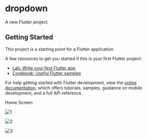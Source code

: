 # dropdown

A new Flutter project.

## Getting Started

This project is a starting point for a Flutter application.

A few resources to get you started if this is your first Flutter project:

- [Lab: Write your first Flutter app](https://docs.flutter.dev/get-started/codelab)
- [Cookbook: Useful Flutter samples](https://docs.flutter.dev/cookbook)

For help getting started with Flutter development, view the
[online documentation](https://docs.flutter.dev/), which offers tutorials,
samples, guidance on mobile development, and a full API reference.

Home Screen

![1](https://github.com/JPMaurya3/flutter_dropdown_project/assets/95467602/be9da81c-72f1-4f78-b4d9-5ad142065109)


![2](https://github.com/JPMaurya3/flutter_dropdown_project/assets/95467602/837fe2ee-63e2-4c72-bda8-9c2aa44700d7)

![3](https://github.com/JPMaurya3/flutter_dropdown_project/assets/95467602/921c767e-e299-4f26-850c-ed816b4a21d2)
